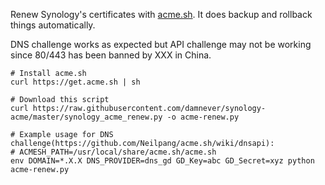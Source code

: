 Renew Synology's certificates with [acme.sh](https://github.com/Neilpang/acme.sh). It does backup and rollback things automatically.

DNS challenge works as expected but API challenge may not be working since 80/443 has been banned by XXX in China.

```
# Install acme.sh
curl https://get.acme.sh | sh

# Download this script
curl https://raw.githubusercontent.com/damnever/synology-acme/master/synology_acme_renew.py -o acme-renew.py

# Example usage for DNS challenge(https://github.com/Neilpang/acme.sh/wiki/dnsapi):
# ACMESH_PATH=/usr/local/share/acme.sh/acme.sh
env DOMAIN=*.X.X DNS_PROVIDER=dns_gd GD_Key=abc GD_Secret=xyz python acme-renew.py
```

